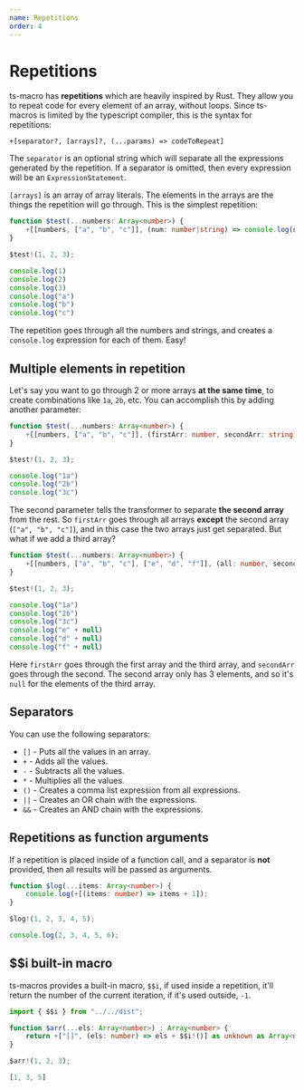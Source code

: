 ```yaml
---
name: Repetitions
order: 4
---
```


# Repetitions

ts-macro has **repetitions** which are heavily inspired by Rust. They allow you to repeat code for every element of an array, without loops. Since ts-macros is limited by the typescript compiler, this is the syntax for repetitions:

```
+[separator?, [arrays]?, (...params) => codeToRepeat]
```

The `separator` is an optional string which will separate all the expressions generated by the repetition. If a separator is omitted, then every expression will be an `ExpressionStatement`. 

`[arrays]` is an array of array literals. The elements in the arrays are the things the repetition will go through. This is the simplest repetition:

```ts --Macro
function $test(...numbers: Array<number>) {
    +[[numbers, ["a", "b", "c"]], (num: number|string) => console.log(num)]
}

$test!(1, 2, 3);
```
```ts --Result
console.log(1)
console.log(2)
console.log(3)
console.log("a")
console.log("b")
console.log("c")
```

The repetition goes through all the numbers and strings, and creates a `console.log` expression for each of them. Easy!

## Multiple elements in repetition

Let's say you want to go through 2 or more arrays **at the same time**, to create combinations like `1a`, `2b`, etc. You can accomplish this by adding another parameter:

```ts --Macro
function $test(...numbers: Array<number>) {
    +[[numbers, ["a", "b", "c"]], (firstArr: number, secondArr: string) => console.log(firstArr + secondArr)]
}

$test!(1, 2, 3);
```
```ts --Result
console.log("1a")
console.log("2b")
console.log("3c")
```

The second parameter tells the transformer to separate **the second array** from the rest. So `firstArr` goes through all arrays **except** the second array (`["a", "b", "c"]`), and in this case the two arrays just get separated. But what if we add a third array?

```ts --Macro
function $test(...numbers: Array<number>) {
    +[[numbers, ["a", "b", "c"], ["e", "d", "f"]], (all: number, secondArr: string) => console.log(firstArr + secondArr)]
}

$test!(1, 2, 3);
```
```ts --Result
console.log("1a")
console.log("2b")
console.log("3c")
console.log("e" + null)
console.log("d" + null)
console.log("f" + null)
```

Here `firstArr` goes through the first array and the third array, and `secondArr` goes through the second. The second array only has 3 elements, and so it's `null` for the elements of the third array.

## Separators

You can use the following separators:

- `[]` - Puts all the values in an array.
- `+` - Adds all the values.
- `-` - Subtracts all the values.
- `*` - Multiplies all the values.
- `()` - Creates a comma list expression from all expressions.
- `||` - Creates an OR chain with the expressions. 
- `&&` - Creates an AND chain with the expressions.

## Repetitions as function arguments

If a repetition is placed inside of a function call, and a separator is **not** provided, then all results will be passed as arguments.

```ts --Macro
function $log(...items: Array<number>) {
    console.log(+[(items: number) => items + 1]);
}
```
```ts --Call
$log!(1, 2, 3, 4, 5);
```
```ts --Result
console.log(2, 3, 4, 5, 6);
```

## $$i built-in macro

ts-macros provides a built-in macro, `$$i`, if used inside a repetition, it'll return the number of the current iteration, if it's used outside, `-1`.

```ts --Macro
import { $$i } from "../../dist";

function $arr(...els: Array<number>) : Array<number> {
    return +["[]", (els: number) => els + $$i!()] as unknown as Array<number>;
}
```
```ts --Call
$arr!(1, 2, 3);
```
```ts --Result
[1, 3, 5]
```